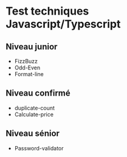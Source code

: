 # Test techniques Javascript/Typescript

## Niveau junior

- FizzBuzz
- Odd-Even
- Format-line

## Niveau confirmé

- duplicate-count
- Calculate-price

## Niveau sénior

- Password-validator
